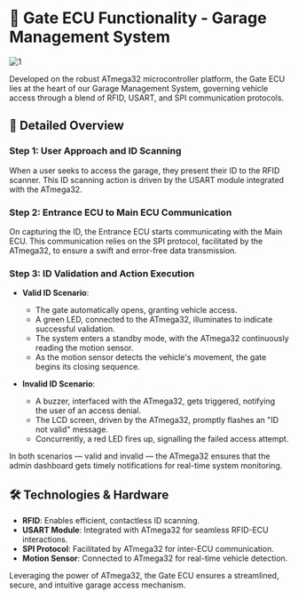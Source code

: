 # 🚧 Gate ECU Functionality - Garage Management System

![1](https://github.com/t0ti20/Simple_Garage_System/assets/61616031/34ac202e-645e-4062-8391-cab5f3027ad1)

Developed on the robust ATmega32 microcontroller platform, the Gate ECU lies at the heart of our Garage Management System, governing vehicle access through a blend of RFID, USART, and SPI communication protocols.

## 📖 Detailed Overview

### Step 1: User Approach and ID Scanning
When a user seeks to access the garage, they present their ID to the RFID scanner. This ID scanning action is driven by the USART module integrated with the ATmega32. 

### Step 2: Entrance ECU to Main ECU Communication
On capturing the ID, the Entrance ECU starts communicating with the Main ECU. This communication relies on the SPI protocol, facilitated by the ATmega32, to ensure a swift and error-free data transmission.

### Step 3: ID Validation and Action Execution

- **Valid ID Scenario**:
  - The gate automatically opens, granting vehicle access.
  - A green LED, connected to the ATmega32, illuminates to indicate successful validation.
  - The system enters a standby mode, with the ATmega32 continuously reading the motion sensor.
  - As the motion sensor detects the vehicle's movement, the gate begins its closing sequence.
  
- **Invalid ID Scenario**:
  - A buzzer, interfaced with the ATmega32, gets triggered, notifying the user of an access denial.
  - The LCD screen, driven by the ATmega32, promptly flashes an "ID not valid" message.
  - Concurrently, a red LED fires up, signalling the failed access attempt.
  
In both scenarios — valid and invalid — the ATmega32 ensures that the admin dashboard gets timely notifications for real-time system monitoring.

## 🛠 Technologies & Hardware

- **RFID**: Enables efficient, contactless ID scanning.
- **USART Module**: Integrated with ATmega32 for seamless RFID-ECU interactions.
- **SPI Protocol**: Facilitated by ATmega32 for inter-ECU communication.
- **Motion Sensor**: Connected to ATmega32 for real-time vehicle detection.

Leveraging the power of ATmega32, the Gate ECU ensures a streamlined, secure, and intuitive garage access mechanism.